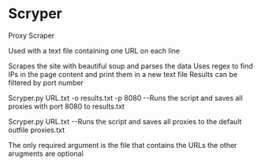 # Scryper
Proxy Scraper

Used with a text file containing one URL on each line

Scrapes the site with beautiful soup and parses the data
Uses regex to find IPs in the page content and print them in a new text file
Results can be filtered by port number

Scryper.py URL.txt -o results.txt -p 8080
--Runs the script and saves all proxies with port 8080 to results.txt

Scryper.py URL.txt
--Runs the script and saves all proxies to the default outfile proxies.txt

The only required argument is the file that contains the URLs the other arugments are optional
